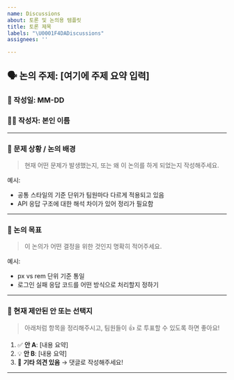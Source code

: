 ```yaml
---
name: Discussions
about: 토론 및 논의용 템플릿
title: 토론 제목
labels: "\U0001F4DADiscussions"
assignees: ''

---
```


## 🗣️ 논의 주제: [여기에 주제 요약 입력]

### 📅 작성일: MM-DD
### 🙋‍♂️ 작성자: 본인 이름

---

### 🧩 문제 상황 / 논의 배경
> 현재 어떤 문제가 발생했는지, 또는 왜 이 논의를 하게 되었는지 작성해주세요.

예시:
- 공통 스타일의 기준 단위가 팀원마다 다르게 적용되고 있음
- API 응답 구조에 대한 해석 차이가 있어 정리가 필요함

---

### 🎯 논의 목표
> 이 논의가 어떤 결정을 위한 것인지 명확히 적어주세요.

예시:
- px vs rem 단위 기준 통일
- 로그인 실패 응답 코드를 어떤 방식으로 처리할지 정하기

---

### 📌 현재 제안된 안 또는 선택지
> 아래처럼 항목을 정리해주시고, 팀원들이 👍 로 투표할 수 있도록 하면 좋아요!

1. ✅ **안 A**: [내용 요약]
2. 💡 **안 B**: [내용 요약]
3. 📝 **기타 의견 있음** → 댓글로 작성해주세요!

---
